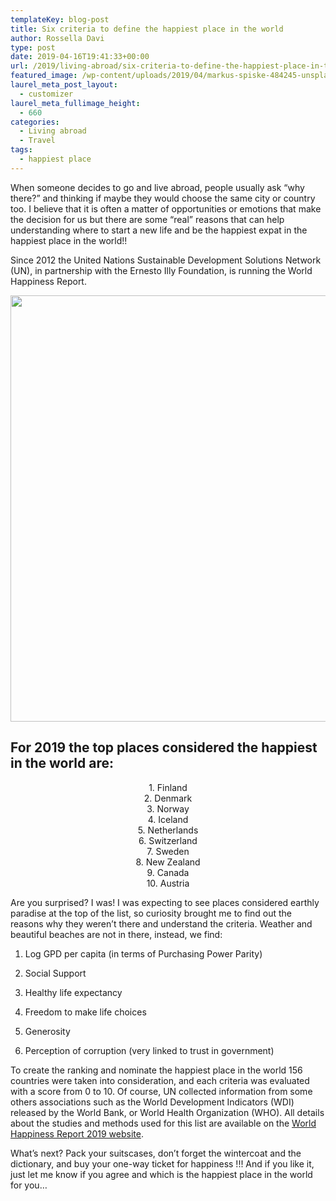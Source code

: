 ```yaml
---
templateKey: blog-post
title: Six criteria to define the happiest place in the world
author: Rossella Davi
type: post
date: 2019-04-16T19:41:33+00:00
url: /2019/living-abroad/six-criteria-to-define-the-happiest-place-in-the-world/
featured_image: /wp-content/uploads/2019/04/markus-spiske-484245-unsplash.jpg
laurel_meta_post_layout:
  - customizer
laurel_meta_fullimage_height:
  - 660
categories:
  - Living abroad
  - Travel
tags:
  - happiest place
---
```


When someone decides to go and live abroad, people usually ask “why there?” and thinking if maybe they would choose the same city or country too. I believe that it is often a matter of opportunities or emotions that make the decision for us but there are some “real” reasons that can help understanding where to start a new life and be the happiest expat in the happiest place in the world!!

Since 2012 the United Nations Sustainable Development Solutions Network (UN), in partnership with the Ernesto Illy Foundation, is running the World Happiness Report.

<img class="aligncenter size-large wp-image-1297" src="http://localhost/thexpatmagazine-wp/wp-content/uploads/2019/04/val-vesa-624638-unsplash-1024x682.jpg" alt="" width="1024" height="682" srcset="http://localhost/thexpatmagazine-wp/wp-content/uploads/2019/04/val-vesa-624638-unsplash-1024x682.jpg 1024w, http://localhost/thexpatmagazine-wp/wp-content/uploads/2019/04/val-vesa-624638-unsplash-300x200.jpg 300w, http://localhost/thexpatmagazine-wp/wp-content/uploads/2019/04/val-vesa-624638-unsplash-768x512.jpg 768w, http://localhost/thexpatmagazine-wp/wp-content/uploads/2019/04/val-vesa-624638-unsplash-1150x766.jpg 1150w, http://localhost/thexpatmagazine-wp/wp-content/uploads/2019/04/val-vesa-624638-unsplash.jpg 1400w" sizes="(max-width: 1024px) 100vw, 1024px" />

## For 2019 the top places considered the happiest in the world are:

<p style="text-align: center;">
  1. Finland<br /> 2. Denmark<br /> 3. Norway<br /> 4. Iceland<br /> 5. Netherlands<br /> 6. Switzerland<br /> 7. Sweden<br /> 8. New Zealand<br /> 9. Canada<br /> 10. Austria
</p>

Are you surprised? I was! I was expecting to see places considered earthly paradise at the top of the list, so curiosity brought me to find out the reasons why they weren’t there and understand the criteria. Weather and beautiful beaches are not in there, instead, we find:

1. Log GPD per capita (in terms of Purchasing Power Parity)

2. Social Support

3. Healthy life expectancy

4. Freedom to make life choices

5. Generosity

6. Perception of corruption (very linked to trust in government)

To create the ranking and nominate the happiest place in the world 156 countries were taken into consideration, and each criteria was evaluated with a score from 0 to 10. Of course, UN collected information from some others associations such as the World Development Indicators (WDI) released by the World Bank, or World Health Organization (WHO). All details about the studies and methods used for this list are available on the [World Happiness Report 2019 website][1].

What’s next? Pack your suitscases, don’t forget the wintercoat and the dictionary, and buy your one-way ticket for happiness !!! And if you like it, just let me know if you agree and which is the happiest place in the world for you&#8230;

[1]: https://worldhappiness.report/ed/2019/#read
